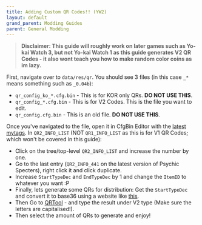 ```yaml
---
title: Adding Custom QR Codes!! (YW2)
layout: default
grand_parent: Modding Guides
parent: General Modding
---
```


> **Disclaimer: This guide will roughly work on later games such as Yo-kai Watch 3, but not Yo-kai Watch 1 as this guide generates V2 QR Codes - it also wont teach you how to make random color coins as im lazy.**

First, navigate over to `data/res/qr`. You should see 3 files (in this case `_*` means something such as `_0.04b`):
* `qr_config_ko_*.cfg.bin` - This is for KOR only QRs. **DO NOT USE THIS**.
* `qr_config_*.cfg.bin` - This is for V2 Codes. This is the file you want to edit.
* `qr_config.cfg.bin` - This is an old file. **DO NOT USE THIS**.

Once you've navigated to the file, open it in CfgBin Editor with the [latest mytags](../modding-resources/cfgbin-tags.html).
In `QR2_INFO_LIST` (NOT `QR1_INFO_LIST` as this is for V1 QR Codes; which won't be covered in this guide):
* Click on the tree/top-level `QR2_INFO_LIST` and increase the number by one.
* Go to the last entry (`QR2_INFO_441` on the latest version of Psychic Specters), right click it and click duplicate.
* Increase `StartTypeDec` and `EndTypeDec` by 1 and change the `ItemID` to whatever you want :P
* Finally, lets generate some QRs for distribution: Get the `StartTypeDec` and convert it to base36 using a website like [this](https://www.unitconverters.net/numbers/decimal-to-base-36.htm).
* Then Go to [QRTool](https://n123git.github.io/QRTool/) - and type the result under V2 type (Make sure the letters are capitalised!).
* Then select the amount of QRs to generate and enjoy!
